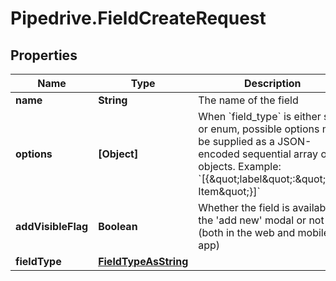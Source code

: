 # Pipedrive.FieldCreateRequest

## Properties

Name | Type | Description | Notes
------------ | ------------- | ------------- | -------------
**name** | **String** | The name of the field | 
**options** | **[Object]** | When &#x60;field_type&#x60; is either set or enum, possible options must be supplied as a JSON-encoded sequential array of objects. Example: &#x60;[{\&quot;label\&quot;:\&quot;New Item\&quot;}]&#x60; | [optional] 
**addVisibleFlag** | **Boolean** | Whether the field is available in the &#39;add new&#39; modal or not (both in the web and mobile app) | [optional] [default to true]
**fieldType** | [**FieldTypeAsString**](FieldTypeAsString.md) |  | 



